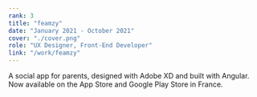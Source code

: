 ```yaml
---
rank: 3
title: "feamzy"
date: "January 2021 - October 2021"
cover: "./cover.png"
role: "UX Designer, Front-End Developer"
link: "/work/feamzy"
---
```


A social app for parents, designed with Adobe XD and built with Angular. Now available on the App Store and Google Play Store in France.